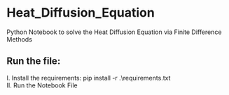 # Heat_Diffusion_Equation
Python Notebook to solve the Heat Diffusion Equation via Finite Difference Methods

## Run the file:

I. Install the requirements: pip install -r .\requirements.txt \
II. Run the Notebook File
